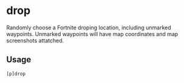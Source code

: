 # drop
Randomly choose a Fortnite droping location, including unmarked waypoints. Unmarked waypoints will have map coordinates and map screenshots attatched.

## Usage
```
[p]drop
```